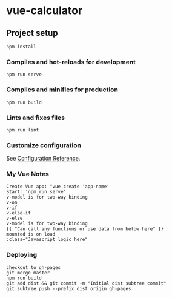 # vue-calculator

## Project setup

```
npm install
```

### Compiles and hot-reloads for development

```
npm run serve
```

### Compiles and minifies for production

```
npm run build
```

### Lints and fixes files

```
npm run lint
```

### Customize configuration

See [Configuration Reference](https://cli.vuejs.org/config/).

### My Vue Notes

    Create Vue app: "vue create 'app-name'
    Start: 'npm run serve'
    v-model is for two-way binding
    v-on
    v-if
    v-else-if
    v-else
    v-model is for two-way binding
    {{ "Can call any functions or use data from below here" }}
    mounted is on load
    :class="Javascript logic here"

### Deploying

    checkout to gh-pages
    git merge master
    npm run build
    git add dist && git commit -m "Initial dist subtree commit"
    git subtree push --prefix dist origin gh-pages
